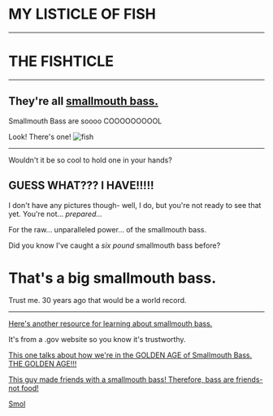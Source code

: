 # MY LISTICLE OF FISH
---
# THE FISHTICLE
---
## They're all [smallmouth bass.](https://www.google.com/url?sa=i&url=https%3A%2F%2Fen.wikipedia.org%2Fwiki%2FSmallmouth_bass&psig=AOvVaw22bEE8LiFRNwDNi5DGWpfE&ust=1724801800636000&source=images&cd=vfe&opi=89978449&ved=0CBcQjhxqFwoTCPDWlsfpk4gDFQAAAAAdAAAAABAE)

Smallmouth Bass are soooo COOOOOOOOOL

Look! There's one! ![fish](https://upload.wikimedia.org/wikipedia/commons/thumb/d/d0/Smallmouth_bass.png/800px-Smallmouth_bass.png)

---

Wouldn't it be so cool to hold one in your hands?
## GUESS WHAT??? I HAVE!!!!!
I don't have any pictures though- well, I do, but you're not ready to see that yet. You're not... *prepared...*

For the raw... unparalleled power... of the smallmouth bass. 

Did you know I've caught a *six pound* smallmouth bass before?
# That's a big smallmouth bass. 

Trust me. 30 years ago that would be a world record.

---

[Here's another resource for learning about smallmouth bass.](https://nas.er.usgs.gov/queries/FactSheet.aspx?SpeciesID=396)

It's from a .gov website so you know it's trustworthy.

[This one talks about how we're in the GOLDEN AGE of Smallmouth Bass. THE GOLDEN AGE!!!](https://igfa.org/2020/06/26/the-golden-age-of-smallmouth-bass/)

[This guy made friends with a smallmouth bass! Therefore, bass are friends- not food!](https://www.google.com/url?sa=i&url=https%3A%2F%2Fwww.montanaoutdoor.com%2F%3Fs%3Dsmallmouth%2Bbass&psig=AOvVaw22bEE8LiFRNwDNi5DGWpfE&ust=1724801800636000&source=images&cd=vfe&opi=89978449&ved=0CBcQjhxqFwoTCPDWlsfpk4gDFQAAAAAdAAAAABAI)

[Smol](https://www.google.com/url?sa=i&url=https%3A%2F%2Fwww.reddit.com%2Fr%2FFishing%2Fcomments%2F13vbun1%2Fsmallmouth_bass%2F&psig=AOvVaw22bEE8LiFRNwDNi5DGWpfE&ust=1724801800636000&source=images&cd=vfe&opi=89978449&ved=0CBQQjRxqFwoTCPDWlsfpk4gDFQAAAAAdAAAAABAS)
